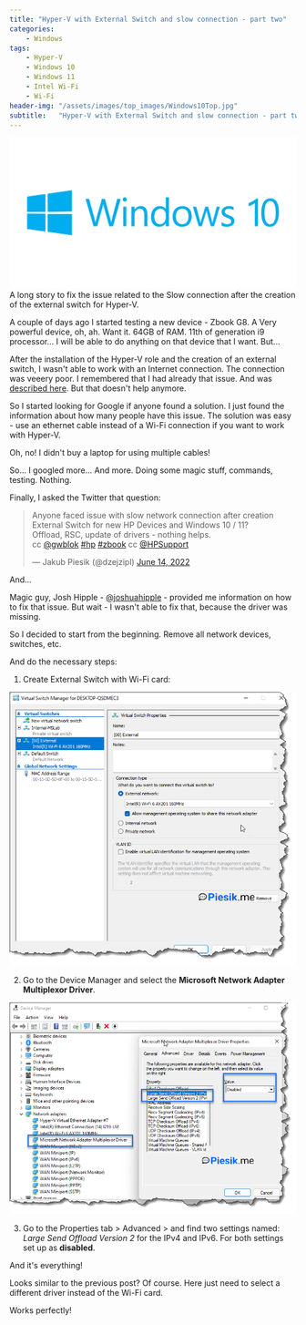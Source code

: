 ```yaml
---
title: "Hyper-V with External Switch and slow connection - part two"
categories:
    - Windows
tags:
    - Hyper-V
    - Windows 10
    - Windows 11
    - Intel Wi-Fi
    - Wi-Fi
header-img: "/assets/images/top_images/Windows10Top.jpg"
subtitle:   "Hyper-V with External Switch and slow connection - part two"
---
```

![Hyper-V with External Switch and slow connection - part two](/assets/images/top_images/Windows10Top.jpg)A long story to fix the issue related to the Slow connection after the creation of the external switch for Hyper-V.

A couple of days ago I started testing a new device - Zbook G8. A Very powerful device, oh, ah. Want it. 64GB of RAM. 11th of generation i9 processor...  I will be able to do anything on that device that I want. But...

After the installation of the Hyper-V role and the creation of an external switch, I wasn't able to work with an Internet connection. The connection was veeery poor. I remembered that I had already that issue. And was [described here](https://www.piesik.me/2020/08/12/HyperV-IntelWiFi/). But that doesn't help anymore. 

So I started looking for Google if anyone found a solution. I just found the information about how many people have this issue. The solution was easy - use an ethernet cable instead of a Wi-Fi connection if you want to work with Hyper-V. 

Oh, no! I didn't buy a laptop for using multiple cables!

So... I googled more... And more. Doing some magic stuff, commands, testing. Nothing.

Finally, I asked the Twitter that question:

<blockquote class="twitter-tweet"><p lang="en" dir="ltr">Anyone faced issue with slow network connection after creation External Switch for new HP Devices and Windows 10 / 11? <br>Offload, RSC, update of drivers - nothing helps.<br>cc <a href="https://twitter.com/gwblok?ref_src=twsrc%5Etfw">@gwblok</a> <a href="https://twitter.com/hashtag/hp?src=hash&amp;ref_src=twsrc%5Etfw">#hp</a> <a href="https://twitter.com/hashtag/zbook?src=hash&amp;ref_src=twsrc%5Etfw">#zbook</a> cc <a href="https://twitter.com/HPSupport?ref_src=twsrc%5Etfw">@HPSupport</a></p>&mdash; Jakub Piesik (@dzejzipl) <a href="https://twitter.com/dzejzipl/status/1536821359925395456?ref_src=twsrc%5Etfw">June 14, 2022</a></blockquote> <script async src="https://platform.twitter.com/widgets.js" charset="utf-8"></script>

And... 

Magic guy, Josh Hipple - [@joshuahipple](https://twitter.com/joshuahipple) - provided me information on how to fix that issue. But wait - I wasn't able to fix that, because the driver was missing.

So I decided to start from the beginning. Remove all network devices, switches, etc. 

And do the necessary steps:

1. Create External Switch with Wi-Fi card:

![Hyper-V with External Switch and slow connection - part two](/assets/images/posts/2022/HyperVAndSlowConnection/01.png)

2. Go to the Device Manager and select the **Microsoft Network Adapter Multiplexor Driver**.

![Hyper-V with External Switch and slow connection - part two](/assets/images/posts/2022/HyperVAndSlowConnection/02.png)

3. Go to the Properties tab > Advanced > and find two settings named: *Large Send Offload Version 2* for the IPv4 and IPv6. For both settings set up as **disabled**.

And it's everything!

Looks similar to the previous post? Of course. Here just need to select a different driver instead of the Wi-Fi card.

Works perfectly!
